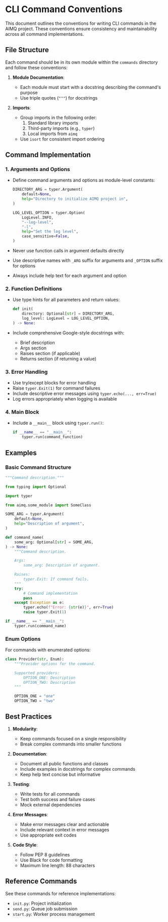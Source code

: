 # CLI Command Conventions

This document outlines the conventions for writing CLI commands in the AIMQ project.
These conventions ensure consistency and maintainability across all command
implementations.

## File Structure

Each command should be in its own module within the `commands` directory and follow
these conventions:

1. **Module Documentation**:

   - Each module must start with a docstring describing the command's purpose
   - Use triple quotes (`"""`) for docstrings

1. **Imports**:

   - Group imports in the following order:
     1. Standard library imports
     1. Third-party imports (e.g., `typer`)
     1. Local imports from `aimq`
   - Use `isort` for consistent import ordering

## Command Implementation

### 1. Arguments and Options

- Define command arguments and options as module-level constants:

  ```python
  DIRECTORY_ARG = typer.Argument(
      default=None,
      help="Directory to initialize AIMQ project in",
  )

  LOG_LEVEL_OPTION = typer.Option(
      LogLevel.INFO,
      "--log-level",
      "-l",
      help="Set the log level",
      case_sensitive=False,
  )
  ```

- Never use function calls in argument defaults directly

- Use descriptive names with `_ARG` suffix for arguments and `_OPTION` suffix for
  options

- Always include help text for each argument and option

### 2. Function Definitions

- Use type hints for all parameters and return values:

  ```python
  def init(
      directory: Optional[str] = DIRECTORY_ARG,
      log_level: LogLevel = LOG_LEVEL_OPTION,
  ) -> None:
  ```

- Include comprehensive Google-style docstrings with:

  - Brief description
  - Args section
  - Raises section (if applicable)
  - Returns section (if returning a value)

### 3. Error Handling

- Use try/except blocks for error handling
- Raise `typer.Exit(1)` for command failures
- Include descriptive error messages using `typer.echo(..., err=True)`
- Log errors appropriately when logging is available

### 4. Main Block

- Include a `__main__` block using `typer.run()`:

  ```python
  if __name__ == "__main__":
      typer.run(command_function)
  ```

## Examples

### Basic Command Structure

```python
"""Command description."""

from typing import Optional

import typer

from aimq.some_module import SomeClass

SOME_ARG = typer.Argument(
    default=None,
    help="Description of argument",
)

def command_name(
    some_arg: Optional[str] = SOME_ARG,
) -> None:
    """Command description.

    Args:
        some_arg: Description of argument.

    Raises:
        typer.Exit: If command fails.
    """
    try:
        # Command implementation
        pass
    except Exception as e:
        typer.echo(f"Error: {str(e)}", err=True)
        raise typer.Exit(1)

if __name__ == "__main__":
    typer.run(command_name)
```

### Enum Options

For commands with enumerated options:

```python
class Provider(str, Enum):
    """Provider options for the command.

    Supported providers:
        OPTION_ONE: Description
        OPTION_TWO: Description
    """

    OPTION_ONE = "one"
    OPTION_TWO = "two"
```

## Best Practices

1. **Modularity**:

   - Keep commands focused on a single responsibility
   - Break complex commands into smaller functions

1. **Documentation**:

   - Document all public functions and classes
   - Include examples in docstrings for complex commands
   - Keep help text concise but informative

1. **Testing**:

   - Write tests for all commands
   - Test both success and failure cases
   - Mock external dependencies

1. **Error Messages**:

   - Make error messages clear and actionable
   - Include relevant context in error messages
   - Use appropriate exit codes

1. **Code Style**:

   - Follow PEP 8 guidelines
   - Use Black for code formatting
   - Maximum line length: 88 characters

## Reference Commands

See these commands for reference implementations:

- `init.py`: Project initialization
- `send.py`: Queue job submission
- `start.py`: Worker process management
